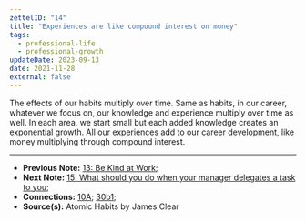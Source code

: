 ```yaml
---
zettelID: "14"
title: "Experiences are like compound interest on money"
tags:
  - professional-life
  - professional-growth
updateDate: 2023-09-13
date: 2021-11-28
external: false
---
```


The effects of our habits multiply over time. Same as habits, in our career, whatever we focus on, our knowledge and experience multiply over time as well. In each area, we start small but each added knowledge creates an exponential growth. All our experiences add to our career development, like money multiplying through compound interest.

---

- **Previous Note:** [13: Be Kind at Work](/notes/13/);
- **Next Note:** [15: What should you do when your manager delegates a task to you](/notes/15/);
- **Connections:** [10A](/notes/10a/); [30b1](/notes/30b1/);
- **Source(s):** Atomic Habits by James Clear
